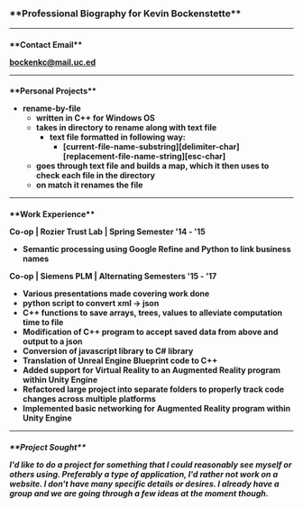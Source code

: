 <h3>
**Professional Biography for Kevin Bockenstette**


----------
<h4>
**Contact Email**

bockenkc@mail.uc.ed


----------


<h4>
**Personal Projects**

 - rename-by-file
	 - written in C++ for Windows OS
	 - takes in directory to rename along with text file 
		 - text file formatted in following way:
			 - [current-file-name-substring][delimiter-char][replacement-file-name-string][esc-char]
	 - goes through text file and builds a map, which it then uses to check each file in the directory
	 - on match it renames the file

----------

<h4>
**Work  Experience**

Co-op | Rozier Trust Lab | Spring Semester '14 - '15
 - Semantic processing using Google Refine and Python to link business names

Co-op | Siemens PLM | Alternating Semesters '15 - '17
 - Various presentations made covering work done 
 - python script to convert xml -> json
 - C++ functions to save arrays, trees, values to alleviate computation time to file
 - Modification of C++ program to accept saved data from above and output to a json
 - Conversion of javascript library to C# library
 - Translation of Unreal Engine Blueprint code to C++
 - Added support for Virtual Reality to an Augmented Reality program within Unity Engine
 - Refactored large project into separate folders to properly track code changes across multiple platforms
 - Implemented basic networking for Augmented Reality program within Unity Engine


----------


<h5>
**Project Sought**

I'd like to do a project for something that I could reasonably see myself or others using. Preferably a type of application, I'd rather not work on a website. I don't have many specific details or desires. I already have a group and we are going through a few ideas at the moment though.
